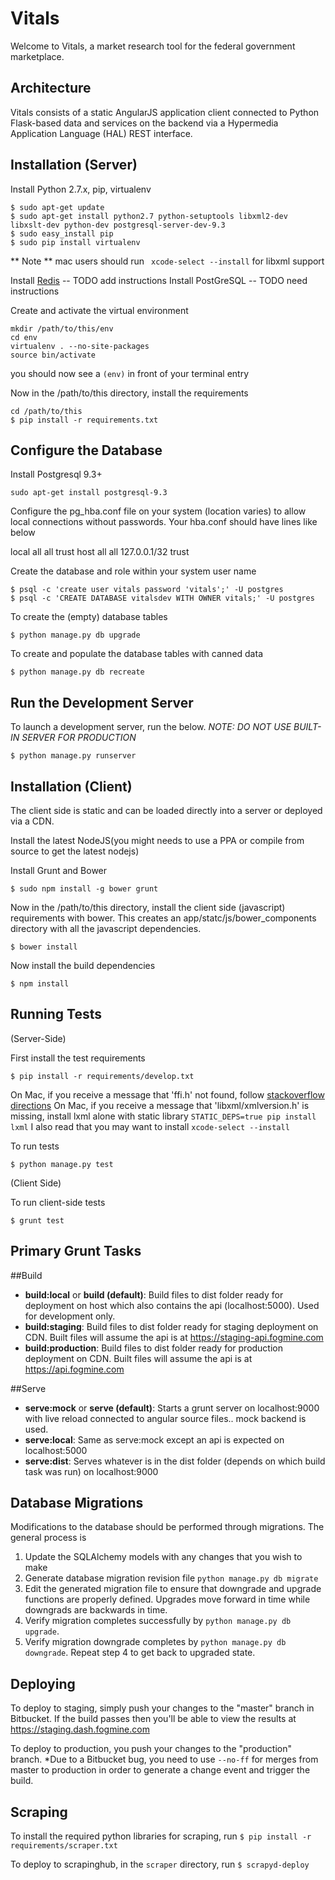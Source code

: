 Vitals
=================
Welcome to Vitals, a market research tool for the federal government marketplace.

Architecture
---------------
Vitals consists of a static AngularJS application client connected to Python Flask-based data and services on the
backend via a Hypermedia Application Language (HAL) REST interface.

Installation (Server)
---------------------
Install Python 2.7.x, pip, virtualenv
```
$ sudo apt-get update
$ sudo apt-get install python2.7 python-setuptools libxml2-dev libxslt-dev python-dev postgresql-server-dev-9.3
$ sudo easy_install pip
$ sudo pip install virtualenv
```
** Note ** mac users should run ``` xcode-select --install``` for libxml support

Install [Redis](http://vvv.tobiassjosten.net/linux/installing-redis-on-ubuntu-with-apt/) -- TODO add instructions
Install PostGreSQL -- TODO need instructions

Create and activate the virtual environment
```
mkdir /path/to/this/env
cd env
virtualenv . --no-site-packages
source bin/activate
```
you should now see a ```(env)``` in front of your terminal entry

Now in the /path/to/this directory, install the requirements
```
cd /path/to/this
$ pip install -r requirements.txt
```

## Configure the Database
Install Postgresql 9.3+

    sudo apt-get install postgresql-9.3

Configure the pg_hba.conf file on your system (location varies) to allow local connections without passwords. Your hba.conf should have lines like below


local all all trust
host all all 127.0.0.1/32 trust

Create the database and role within your system user name

    $ psql -c 'create user vitals password 'vitals';' -U postgres
    $ psql -c 'CREATE DATABASE vitalsdev WITH OWNER vitals;' -U postgres

To create the (empty) database tables

    $ python manage.py db upgrade


To create and populate the database tables with canned data

    $ python manage.py db recreate


## Run the Development Server
To launch a development server, run the below. _NOTE: DO NOT USE BUILT-IN SERVER FOR PRODUCTION_
```
$ python manage.py runserver
```

Installation (Client)
---------------------
The client side is static and can be loaded directly into a server or deployed via a CDN.

Install the latest NodeJS(you might needs to use a PPA or compile from source to get the latest nodejs)

Install Grunt and Bower
```
$ sudo npm install -g bower grunt
```

Now in the /path/to/this directory, install the client side (javascript) requirements with bower. This creates an app/statc/js/bower_components directory with all the javascript dependencies.
```
$ bower install
```

Now install the build dependencies
```
$ npm install
```

Running Tests
------------

(Server-Side)

First install the test requirements
```
$ pip install -r requirements/develop.txt
```

On Mac, if you receive a message that 'ffi.h' not found, follow [stackoverflow directions](http://stackoverflow.com/questions/22875270/error-installing-bcrypt-with-pip-on-os-x-cant-find-ffi-h-libffi-is-installed)
On Mac, if you receive a message that 'libxml/xmlversion.h' is missing, install lxml alone with static library ```STATIC_DEPS=true pip install lxml```
I also read that you may want to install ```xcode-select --install```

To run tests
```
$ python manage.py test
```

(Client Side)

To run client-side tests
```
$ grunt test
```

Primary Grunt Tasks
-------------------
##Build
*  **build:local** or **build (default)**: Build files to dist folder ready for deployment on host which also contains the api (localhost:5000). Used for development only.
*  **build:staging**: Build files to dist folder ready for staging deployment on CDN. Built files will assume the api is at https://staging-api.fogmine.com
*  **build:production**: Build files to dist folder ready for production deployment on CDN. Built files will assume the api is at https://api.fogmine.com

##Serve
*  **serve:mock** or **serve (default)**: Starts a grunt server on localhost:9000 with live reload connected to angular source files.. mock backend is used.
*  **serve:local**: Same as serve:mock except an api is expected on localhost:5000
*  **serve:dist**: Serves whatever is in the dist folder (depends on which build task was run) on localhost:9000

Database Migrations
-------------------
Modifications to the database should be performed through migrations. The general process is

1.  Update the SQLAlchemy models with any changes that you wish to make
2.  Generate database migration revision file ```python manage.py db migrate```
3.  Edit the generated migration file to ensure that downgrade and upgrade functions are properly defined. Upgrades move forward in time while downgrads are backwards in time.
4.  Verify migration completes successfully by ```python manage.py db upgrade```.
5.  Verify migration downgrade completes by ```python manage.py db downgrade```. Repeat step 4 to get back to upgraded state.

Deploying
---------
To deploy to staging, simply push your changes to the "master" branch in Bitbucket. If the build passes then you'll be able to view the results at
https://staging.dash.fogmine.com

To deploy to production, you push your changes to the "production" branch. *Due to a Bitbucket bug, you need to use ```--no-ff``` for merges
from master to production in order to generate a change event and trigger the build.

Scraping
--------
To install the required python libraries for scraping, run
```$ pip install -r requirements/scraper.txt```

To deploy to scrapinghub, in the ```scraper``` directory, run
```$ scrapyd-deploy```
